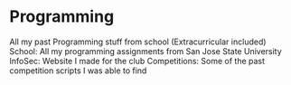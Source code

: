 Programming
===========

All my past Programming stuff from school (Extracurricular included)
School: All my programming assignments from San Jose State University
InfoSec: Website I made for the club
Competitions: Some of the past competition scripts I was able to find
